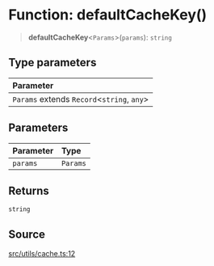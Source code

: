# Function: defaultCacheKey()

> **defaultCacheKey**\<`Params`\>(`params`): `string`

## Type parameters

| Parameter |
| :------ |
| `Params` extends `Record`\<`string`, `any`\> |

## Parameters

| Parameter | Type |
| :------ | :------ |
| `params` | `Params` |

## Returns

`string`

## Source

[src/utils/cache.ts:12](https://github.com/colelawrence/dexter/blob/6b94c49/src/utils/cache.ts#L12)
